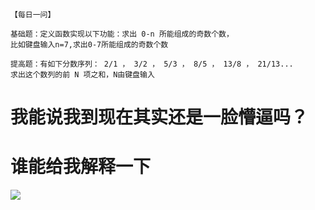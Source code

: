 

```


【每日一问】

基础题：定义函数实现以下功能：求出 0-n 所能组成的奇数个数，
比如键盘输入n=7,求出0-7所能组成的奇数个数

提高题：有如下分数序列： 2/1 ， 3/2 ， 5/3 ， 8/5 ， 13/8 ， 21/13... 
求出这个数列的前 N 项之和，N由键盘输入
```

# 我能说我到现在其实还是一脸懵逼吗？

# 谁能给我解释一下

![](https://w.wallhaven.cc/full/x1/wallhaven-x1mq73.jpg)